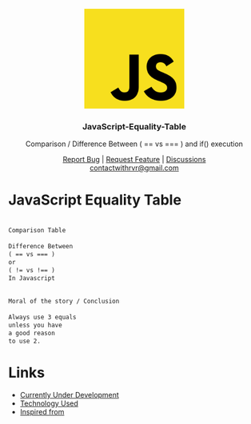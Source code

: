 <p align="center">
  <a href="https://JavaScript-Equality-Table-withrvr.vercel.app/" target="_blank">
    <img src="./public/logo.svg" alt="logo" width="200">
  </a>
</p>

<h3 align="center">JavaScript-Equality-Table</h3>

<div align="center">
  <p> Comparison / Difference Between ( == vs === ) and if() execution </p>

<a href="https://github.com/withrvr/JavaScript-Equality-Table/issues/new?template=bug_report.md" target="_blank">Report Bug</a>
|
<a href="https://github.com/withrvr/JavaScript-Equality-Table/issues/new?template=feature_request.md" target="_blank">Request Feature</a>
|
<a href="https://github.com/withrvr/JavaScript-Equality-Table/discussions" target="_blank">Discussions</a>
<br>
<a href="mailto:contactwithrvr@gmail.com" target="_blank">contactwithrvr@gmail.com</a>

</div>

# JavaScript Equality Table

```

Comparison Table

Difference Between
( == vs === )
or
( != vs !== )
In Javascript

```

```

Moral of the story / Conclusion

Always use 3 equals
unless you have
a good reason
to use 2.

```

# Links

-   [Currently Under Development][final-result]
-   [Technology Used](./Developer_Guide.md#technology)
-   [Inspired from](https://github.com/dorey/JavaScript-Equality-Table)

<!--- ............ declaration of variables ............ -->

[final-result]: https://github.com/withrvr/JavaScript-Equality-Table
